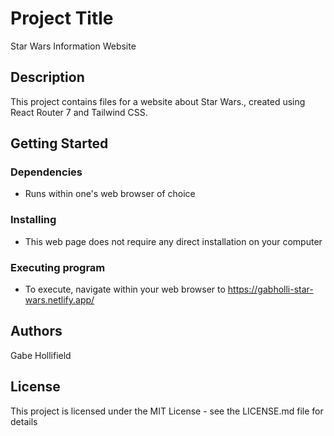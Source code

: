 # Project Title
Star Wars Information Website

## Description
This project contains files for a website about Star Wars., created using
React Router 7 and Tailwind CSS.

## Getting Started
### Dependencies
- Runs within one's web browser of choice
### Installing
- This web page does not require any direct installation on your computer
### Executing program
- To execute, navigate within your web browser to https://gabholli-star-wars.netlify.app/

## Authors
Gabe Hollifield

## License
This project is licensed under the MIT License - see the LICENSE.md file for details
